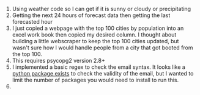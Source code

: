1. Using weather code so I can get if it is sunny or cloudy or precipitating
2. Getting the next 24 hours of forecast data then getting the last forecasted hour 
3. I just copied a webpage with the top 100 cities by population into an excel work book then copied my desired column. I thought about building a little webscraper to keep the top 100 cities updated, but wasn't sure how I would handle people from a city that got booted from the top 100.
4. This requires psycopg2 version 2.8+
5. I implemented a basic regex to check the email syntax. It looks like a [python package exists](https://pypi.org/project/validate_email/) to check the validity of the email, but I wanted to limit the number of packages you would need to install to run this.
6. 